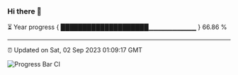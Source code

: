 ### Hi there 👋

⏳ Year progress { ████████████████████▁▁▁▁▁▁▁▁▁▁ } 66.86 %

---

⏰ Updated on Sat, 02 Sep 2023 01:09:17 GMT

![Progress Bar CI](https://github.com/ZhaoGui/ZhaoGui/workflows/Progress%20Bar%20CI/badge.svg)

